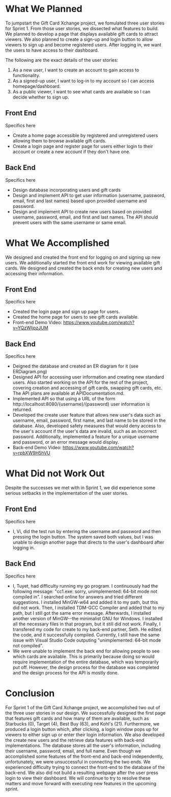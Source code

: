 # What We Planned

To jumpstart the Gift Card Xchange project, we fomulated three user stories for Sprint 1. From those user stories, we dissected what features to build. We planned to develop a page that displays available gift cards to attract viewers. We also planned to create a sign-up and login button to allow viewers to sign up and become registered users. After logging in, we want the users to have access to their dashboard. 

The following are the exact details of the user stories:
1. As a new user, I want to create an account to gain access to functionality.
2. As a signed-up user, I want to log-in to my account so I can access homepage/dashboard.
3. As a public viewer, I want to see what cards are available so I can decide whether to sign up.

## Front End

Specifics here
* Create a home page accessible by registered and unregistered users allowing them to browse available gift cards.
* Create a login page and register page for users either login to their account or create a new account if they don't have one.

## Back End

Specifics here
* Design database incorporating users and gift cards
* Design and implement API to get user information (username, password, email, first and last names) based upon provided username and password.
* Design and implement API to create new users based on provided username, password, email, and first and last names. The API should prevent users with the same username or same email.

# What We Accomplished

We designed and created the front end for logging on and signing up new users. We additionally started the front end work for viewing available gift cards. We designed and created the back ends for creating new users and accessing their information.

## Front End

Specifics here
* Created the login page and sign up page for users.
* Created the home page for users to see gift cards available.
* Front-end Demo Video: https://www.youtube.com/watch?v=YQzWIjpzJUM

## Back End

Specifics here
* Deigned the database and created an ER diagram for it (see ERDiagram.png)
* Designed API for accessing user information and creating new standard users. Also started working on the API for the rest of the project, covering creation and accessing of gift cards, swapping gift cards, etc. The API plans are available at APIDocumentation.md.
* Implemented API so that using a URL of the form http://localhost:8080/{username}/{password} user information is returned.
* Developed the create user feature that allows new user's data such as username, email, password, first name, and last name to be stored in the database. Also, developed safety measures that would deny access to the user's account if the user's data are invalid, such as an incorrect password. Additionally, implemented a feature for a unique username and password, or an error message would display.
* Back-end Demo Video: https://www.youtube.com/watch?v=rpbXW9H5hVU

# What Did not Work Out

Despite the successes we met with in Sprint 1, we did experience some serious setbacks in the implementation of the user stories.

## Front End

Specifics here
* I, Vi, did the test run by entering the username and password and then pressing the login button. The system saved both values, but I was unable to design another page that directs to the user's dashboard after logging in. 

## Back End

Specifics here
* I, Tuyet, had difficulty running my go program. I continuously had the following message: "cc1.exe: sorry, unimplemented: 64-bit mode not compiled in". I searched online for answers and tried different suggestions. I installed MinGW-w64 and added it to my path, but this did not work. Then, I installed TDM-GCC Compiler and added that to my path, but I still got the same error message. Afterwards, I installed another version of MinGW--the minimalist GNU for Windows. I installed all the necessary files in that program, but it still did not work. Finally, I transfered my code for create to my back-end partner, Seth. He edited the code, and it successfully compiled. Currently, I still have the same issue with Visual Studio Code outputing "unimplemented: 64-bit mode not compiled".
* We were unable to implement the back end for allowing people to see which cards are available. This is primarily because doing so would require implementation of the entire database, which was temporarily put off. However, the design process for the database was completed and the design process for the API is mostly done.

# Conclusion
For Sprint 1 of the Gift Card Xchange project, we accomplished two out of the three user stories in our design. We successfully designed the first page that features gift cards and how many of them are available, such as Starbucks (0), Target (4), Best Buy (63), and Kohl's (21). Furthermore, we produced a login button which, after clicking, a login window pops up for viewers to either sign up or enter their login information. We also developed the create new users and the retrieve data features with back-end implementations. The database stores all the user's information, including their username, password, email, and full name. Even though we accomplished some features of the front-end and back-end independently, unfortunately, we were unsuccessful in connecting the two ends. We experienced difficulty trying to connect the front-end to the database of the back-end. We also did not build a resulting webpage after the user press login to view their dashboard. We will continue to try to resolve these matters and move forward with executing new features in the upcoming sprint. 
